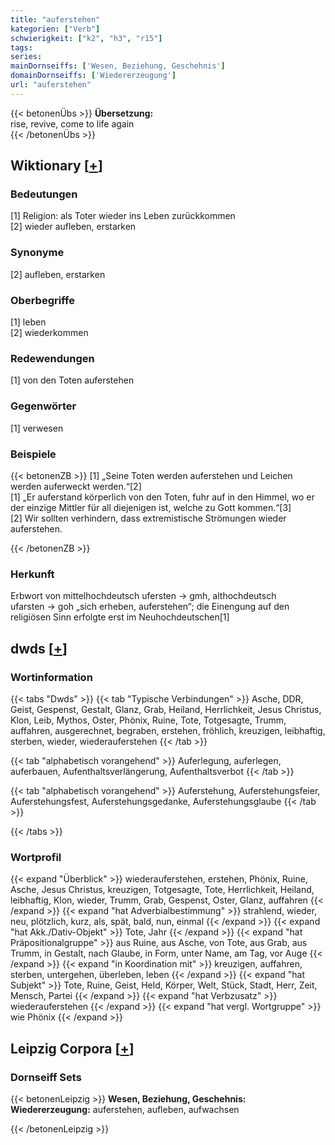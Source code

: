```yaml
---
title: "auferstehen"
kategorien: ["Verb"]
schwierigkeit: ["k2", "h3", "r15"]
tags:
series:
mainDornseiffs: ['Wesen, Beziehung, Geschehnis']
domainDornseiffs: ['Wiedererzeugung']
url: "auferstehen"
---
```


{{< betonenÜbs >}}
**Übersetzung:**  
rise, revive, come to life again  
{{< /betonenÜbs >}}

## Wiktionary [[+](https://de.wiktionary.org/wiki/auferstehen)]

### Bedeutungen
[1] Religion: als Toter wieder ins Leben zurückkommen  
[2] wieder aufleben, erstarken  

### Synonyme
[2] aufleben, erstarken  

### Oberbegriffe
[1] leben  
[2] wiederkommen  

### Redewendungen
[1] von den Toten auferstehen  

### Gegenwörter
[1] verwesen  

### Beispiele
{{< betonenZB >}}
[1] „Seine Toten werden auferstehen und Leichen werden auferweckt werden.“[2]  
[1] „Er auferstand körperlich von den Toten, fuhr auf in den Himmel, wo er der einzige Mittler für all diejenigen ist, welche zu Gott kommen.“[3]  
[2] Wir sollten verhindern, dass extremistische Strömungen wieder auferstehen.  

{{< /betonenZB >}}
### Herkunft
Erbwort von mittelhochdeutsch ufersten → gmh, althochdeutsch ufarsten → goh „sich erheben, auferstehen“; die Einengung auf den religiösen Sinn erfolgte erst im Neuhochdeutschen[1]  



## dwds [[+](https://www.dwds.de/wb/auferstehen)]

### Wortinformation
{{< tabs "Dwds" >}}
{{< tab "Typische Verbindungen" >}}
Asche, DDR, Geist, Gespenst, Gestalt, Glanz, Grab, Heiland, Herrlichkeit, Jesus Christus, Klon, Leib, Mythos, Oster, Phönix, Ruine, Tote, Totgesagte, Trumm, auffahren, ausgerechnet, begraben, erstehen, fröhlich, kreuzigen, leibhaftig, sterben, wieder, wiederauferstehen
{{< /tab >}}

{{< tab "alphabetisch vorangehend" >}}
Auferlegung, auferlegen, auferbauen, Aufenthaltsverlängerung, Aufenthaltsverbot
{{< /tab >}}

{{< tab "alphabetisch vorangehend" >}}
Auferstehung, Auferstehungsfeier, Auferstehungsfest, Auferstehungsgedanke, Auferstehungsglaube
{{< /tab >}}

{{< /tabs >}}

### Wortprofil
{{< expand "Überblick" >}} wiederauferstehen, erstehen, Phönix, Ruine, Asche, Jesus Christus, kreuzigen, Totgesagte, Tote, Herrlichkeit, Heiland, leibhaftig, Klon, wieder, Trumm, Grab, Gespenst, Oster, Glanz, auffahren {{< /expand >}}
{{< expand "hat Adverbialbestimmung" >}} strahlend, wieder, neu, plötzlich, kurz, als, spät, bald, nun, einmal {{< /expand >}}
{{< expand "hat Akk./Dativ-Objekt" >}} Tote, Jahr {{< /expand >}}
{{< expand "hat Präpositionalgruppe" >}} aus Ruine, aus Asche, von Tote, aus Grab, aus Trumm, in Gestalt, nach Glaube, in Form, unter Name, am Tag, vor Auge {{< /expand >}}
{{< expand "in Koordination mit" >}} kreuzigen, auffahren, sterben, untergehen, überleben, leben {{< /expand >}}
{{< expand "hat Subjekt" >}} Tote, Ruine, Geist, Held, Körper, Welt, Stück, Stadt, Herr, Zeit, Mensch, Partei {{< /expand >}}
{{< expand "hat Verbzusatz" >}} wiederauferstehen {{< /expand >}}
{{< expand "hat vergl. Wortgruppe" >}} wie Phönix {{< /expand >}}

## Leipzig Corpora [[+](https://corpora.uni-leipzig.de/en/res?word=auferstehen&corpusId=deu_newscrawl-public_2018)]

### Dornseiff Sets
{{< betonenLeipzig >}}
**Wesen, Beziehung, Geschehnis:**  
**Wiedererzeugung:** auferstehen, aufleben, aufwachsen  

{{< /betonenLeipzig >}}
